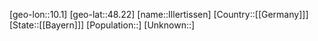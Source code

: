 ﻿---
location: [48.22,10.1]
type: City
tags:
- geo/City


SpocWebEntityId: 31098
isDeleted: false
confidential: public

---
[geo-lon::10.1]
[geo-lat::48.22]
[name::Illertissen]
[Country::[[Germany]]]
[State::[[Bayern]]]
[Population::]
[Unknown::]

